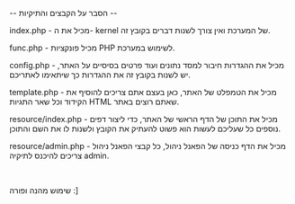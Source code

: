 <p><span style="font-weight: 400;">-- הסבר על הקבצים והתיקיות --</span></p>
<p><span style="font-weight: 400;">index.php - מכיל את ה- kernel של המערכת ואין צורך לשנות דברים בקובץ זה.</span></p>
<p><span style="font-weight: 400;">func.php - מכיל פונקציות PHP לשימוש במערכת.</span></p>
<p><span style="font-weight: 400;">config.php - מכיל את ההגדרות חיבור למסד נתונים ועוד פרטים בסיסיים על האתר, יש לשנות בקובץ זה את ההגדרות כך שיתאימו לאתריכם.</span></p>
<p><span style="font-weight: 400;">template.php - מכיל את הטמפלט של האתר, כאן בעצם אתם צריכים להוסיף את הקידוד וכל שאר התגיות HTML שאתם רוצים באתר.</span></p>
<p><span style="font-weight: 400;">resource/index.php - מכיל את התוכן של הדף הראשי של האתר, כדי ליצור דפים נוספים כל שעליכם לעשות הוא פשוט להעתיק את הקובץ ולשנות לו את השם והתוכן.</span></p>
<p><span style="font-weight: 400;">resource/admin.php - מכיל את הדף כניסה של הפאנל ניהול, כל קבצי הפאנל ניהול צריכים להיכנס לתיקיה admin.</span></p>
<p>&nbsp;</p>
<p><span style="font-weight: 400;">שימוש מהנה ופורה :]</span></p>
